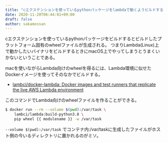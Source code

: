 ```yaml
---
title: "cエクステンションを使っているpythonパッケージをlambdaで動くようビルドする"
date: 2020-11-20T06:44:01+09:00
draft: false
author: sakamossan
---
```


cエクステンションを使っているpythonパッケージをビルドするとビルドしたプラットフォーム固有のwheelファイルが生成される。
つまりLambda(Linux)上で動かしたいバイナリをビルドするときにmacOS上でやってしまうとうまくいかないということである。

macを使いながらLambda向けのwheelを得るには、Lambda環境に似せたDockerイメージを使ってそのなかでビルドする。

- [lambci/docker-lambda: Docker images and test runners that replicate the live AWS Lambda environment](https://github.com/lambci/docker-lambda)

このコマンドでLambda向けのwheelファイルを作ることができる。

```bash
$ docker run --rm --volume $(pwd):/var/task \
    lambci/lambda:build-python3.8 \
    pip wheel {{ modulename }} -w /var/task
```

`--volume $(pwd):/var/task` でコンテナ内:/var/taskに生成したファイルがホスト側の今いるディレクトリに置かれるのがミソ。
